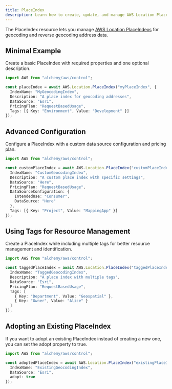 ```yaml
---
title: PlaceIndex
description: Learn how to create, update, and manage AWS Location PlaceIndexs using Alchemy Cloud Control.
---
```



The PlaceIndex resource lets you manage [AWS Location PlaceIndexs](https://docs.aws.amazon.com/location/latest/userguide/) for geocoding and reverse geocoding address data.

## Minimal Example

Create a basic PlaceIndex with required properties and one optional description.

```ts
import AWS from "alchemy/aws/control";

const placeIndex = await AWS.Location.PlaceIndex("myPlaceIndex", {
  IndexName: "MyGeocodingIndex",
  Description: "A place index for geocoding addresses",
  DataSource: "Esri",
  PricingPlan: "RequestBasedUsage",
  Tags: [{ Key: "Environment", Value: "Development" }]
});
```

## Advanced Configuration

Configure a PlaceIndex with a custom data source configuration and pricing plan.

```ts
import AWS from "alchemy/aws/control";

const customPlaceIndex = await AWS.Location.PlaceIndex("customPlaceIndex", {
  IndexName: "CustomGeocodingIndex",
  Description: "A custom place index with specific settings",
  DataSource: "Here",
  PricingPlan: "RequestBasedUsage",
  DataSourceConfiguration: {
    IntendedUse: "Consumer",
    DataSource: "Here"
  },
  Tags: [{ Key: "Project", Value: "MappingApp" }]
});
```

## Using Tags for Resource Management

Create a PlaceIndex while including multiple tags for better resource management and identification.

```ts
import AWS from "alchemy/aws/control";

const taggedPlaceIndex = await AWS.Location.PlaceIndex("taggedPlaceIndex", {
  IndexName: "TaggedGeocodingIndex",
  Description: "A place index with multiple tags",
  DataSource: "Esri",
  PricingPlan: "RequestBasedUsage",
  Tags: [
    { Key: "Department", Value: "Geospatial" },
    { Key: "Owner", Value: "Alice" }
  ]
});
```

## Adopting an Existing PlaceIndex

If you want to adopt an existing PlaceIndex instead of creating a new one, you can set the adopt property to true.

```ts
import AWS from "alchemy/aws/control";

const adoptedPlaceIndex = await AWS.Location.PlaceIndex("existingPlaceIndex", {
  IndexName: "ExistingGeocodingIndex",
  DataSource: "Esri",
  adopt: true
});
```
